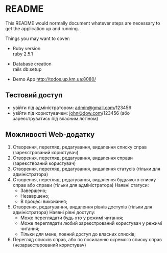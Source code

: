 # README

This README would normally document whatever steps are necessary to get the
application up and running.

Things you may want to cover:


* Ruby version <br>
    ruby 2.5.1

* Database creation <br>
    rails db:setup
    
* Demo App 
    http://todos.up.km.ua:8080/
    
## Тестовий доступ

- увійти під адміністратором: admin@gmail.com/123456
- увійти під користувачем: john@dow.com/123456 (або зареєструватись під власним логіном)
    
## Можливості Web-додатку

1. Створення, перегляд, редагування, видалення списку справ (зареєстрований користувач)
2. Створення, перегляд, редагування, видалення справи (зареєствоаний користувач)
3. Створення, перегляд, редагування, видалення статусів (тільки для адміністратора)
4. Створення, перегляд, редагування, видалення будьякого списку справ або справи (тільки для адміністратора)
   Наявні статуси:
    - Завершено;
    - Незавршено;
    - В процесі виконання;
5. Створення, редагування, видалення рівнів доступів (тільки для адміністратора)
    Наявні рівні доступу:
    - Може переглядати будь хто у режимі читання;
    - Може переглядати любий зареєстрований користувач у режимі читання;
    - Тільки для мене, повний доступ до власних списків;
6. Перегляд списків справ, або по посиланню окремого списку справ (незараєстврований користувач)

